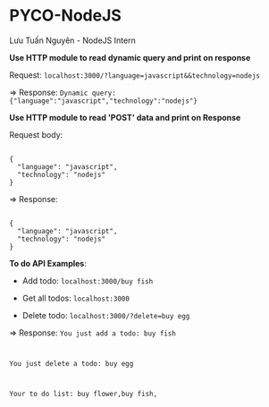 # PYCO-NodeJS
Lưu Tuấn Nguyên - NodeJS Intern

**Use HTTP module to read dynamic query and print on response**

Request: <code>localhost:3000/?language=javascript&&technology=nodejs</code>

=> Response: <code>Dynamic query: {"language":"javascript","technology":"nodejs"}</code>

**Use HTTP module to read 'POST' data and print on Response**

Request body:

<code>
{
  "language": "javascript", 
  "technology": "nodejs"    
}
</code>

=> Response:

<code>
{
  "language": "javascript", 
  "technology": "nodejs"    
}
</code>

**To do API Examples**:
- Add todo: <code>localhost:3000/buy fish</code>

- Get all todos: <code>localhost:3000</code>

- Delete todo: <code>localhost:3000/?delete=buy egg</code>

=> Response:
<code>You just add a todo: buy fish

You just delete a todo: buy egg

Your to do list: buy flower,buy fish,</code>